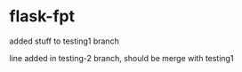 # flask-fpt

added stuff to testing1 branch

line added in testing-2 branch, should be merge with testing1
